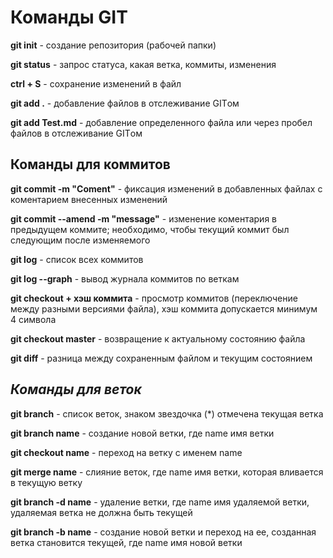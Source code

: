 # Команды GIT

**git init** - создание репозитория (рабочей папки)

**git status** - запрос статуса, какая ветка, коммиты, изменения

**ctrl + S** - сохранение изменений в файл

**git add .** - добавление файлов в отслеживание GITом

**git add Test.md** - добавление определенного файла или через пробел файлов в отслеживание GITом

## **Команды для коммитов**

**git commit -m "Coment"** - фиксация изменений в добавленных файлах с коментарием внесенных изменений

**git commit --amend -m "message"** - изменение коментария в предыдущем коммите; необходимо, чтобы текущий коммит был следующим после изменяемого

**git log** - список всех коммитов

**git log --graph** - вывод журнала коммитов по веткам

**git checkout + хэш коммита** - просмотр коммитов (переключение между разными версиями файла), хэш коммита допускается минимум 4 символа

**git checkout master** - возвращение к актуальному состоянию файла

**git diff** - разница между сохраненным файлом и текущим состоянием

## *Команды для веток*

**git branch** - список веток, знаком звездочка (*) отмечена текущая ветка

**git branch name** - создание новой ветки, где name имя ветки

**git checkout name** - переход на ветку с именем name

**git merge name** - слияние веток, где name имя ветки, которая вливается в текущую ветку

**git branch -d name** - удаление ветки, где name имя удаляемой ветки, удаляемая ветка не должна быть текущей

**git branch -b name** - создание новой ветки и переход на ее, созданная ветка становится текущей, где name имя новой ветки